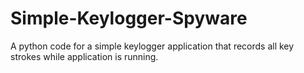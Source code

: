# Simple-Keylogger-Spyware
A python code for a simple keylogger application that records all key strokes while application is running.
